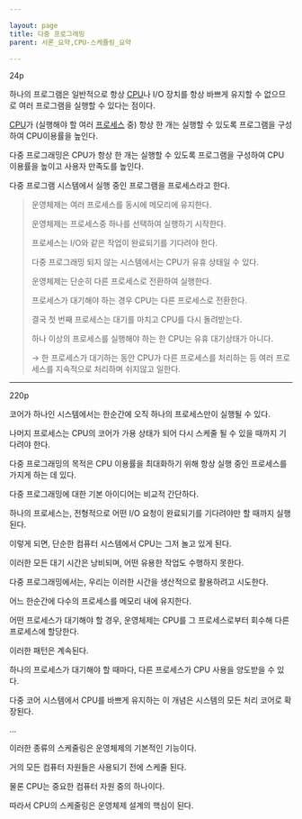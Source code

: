 ```yaml
---

layout: page
title: 다중 프로그래밍
parent: 서론_요약,CPU-스케쥴링_요약

---
```


24p

하나의 프로그램은 일반적으로 항상 [CPU](CPU.md)나 I/O 장치를 항상 바쁘게 유지할 수 없으므로 여러 프로그램을 실행할 수 있다는 점이다.
    
[CPU](CPU.md)가 (실행해야 할 여러 [프로세스](프로세스.md) 중) 항상 한 개는 실행할 수 있도록 프로그램을 구성하여 CPU이용률을 높인다.

다중 프로그래밍은 CPU가 항상 한 개는 실행할 수 있도록 프로그램을 구성하여 CPU 이용률을 높이고 사용자 만족도를 높인다.

다중 프로그램 시스템에서 실행 중인 프로그램을 프로세스라고 한다.
        
    
> 운영체제는 여러 프로세스를 동시에 메모리에 유지한다.
>    
> 운영체제는 프로세스중 하나를 선택하여 실행하기 시작한다.
>    
> 프로세스는 I/O와 같은 작업이 완료되기를 기다려야 한다.
>    
> 다중 프로그래밍 되지 않는 시스템에서는 CPU가 유휴 상태일 수 있다.
>    
> 운영체제는 단순히 다른 프로세스로 전환하여 실행한다.
>    
> 프로세스가 대기해야 하는 경우 CPU는 다른 프로세스로 전환한다.
>    
> 결국 첫 번째 프로세스는 대기를 마치고 CPU를 다시 돌려받는다.
>    
> 하나 이상의 프로세스를 실행해야 하는 한 CPU는 유휴 대기상태가 아니다.
>    
>  → 한 프로세스가 대기하는 동안 CPU가 다른 프로세스를 처리하는 등 여러 프로세스를 지속적으로 처리하며 쉬지않고 일한다.

---

220p

코어가 하나인 시스템에서는 한순간에 오직 하나의 프로세스만이 실행될 수 있다.

나머지 프로세스는 CPU의 코어가 가용 상태가 되어 다시 스케줄 될 수 있을 때까지 기다려야 한다.

다중 프로그래밍의 목적은 CPU 이용률을 최대화하기 위해 항상 실행 중인 프로세스를 가지게 하는 데 있다.

다중 프로그래밍에 대한 기본 아이디어는 비교적 간단하다.

하나의 프로세스는, 전형적으로 어떤 I/O 요청이 완료되기를 기다려야만 할 때까지 실행된다.

이렇게 되면, 단순한 컴퓨터 시스템에서 CPU는 그저 놀고 있게 된다.

이러한 모든 대기 시간은 낭비되며, 어떤 유용한 작업도 수행하지 못한다.

다중 프로그래밍에서는, 우리는 이러한 시간을 생산적으로 활용하려고 시도한다.

어느 한순간에 다수의 프로세스를 메모리 내에 유지한다.

어떤 프로세스가 대기해야 할 경우, 운영체제는 CPU를 그 프로세스로부터 회수해 다른 프로세스에 할당한다.

이러한 패턴은 계속된다.

하나의 프로세스가 대기해야 할 때마다, 다른 프로세스가 CPU 사용을 양도받을 수 있다.

다중 코어 시스템에서 CPU를 바쁘게 유지하는 이 개념은 시스템의 모든 처리 코어로 확장된다.

...

이러한 종류의 스케줄링은 운영체제의 기본적인 기능이다. 

거의 모든 컴퓨터 자원들은 사용되기 전에 스케줄 된다.

물론 CPU는 중요한 컴퓨터 자원 중의 하나이다.

따라서 CPU의 스케줄링은 운영체제 설계의 핵심이 된다.
